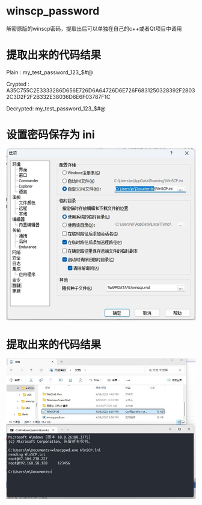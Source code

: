 # winscp_password
解密原版的winscp密码，提取出后可以单独在自己的c++或者Qt项目中调用

# 提取出来的代码结果
Plain   : my_test_password_123_$#@

Crypted : A35C755C2E3333286D656E726D6A64726D6E726F6831250328392F28032C3D2F2F2B332E38036D6E6F03787F1C

Decrypted: my_test_password_123_$#@

# 设置密码保存为 ini

![设置密码保存为ini](./winscp_setting.png)

# 提取出来的代码结果

![提取出来的代码结果](./winscp_cmd.png)
